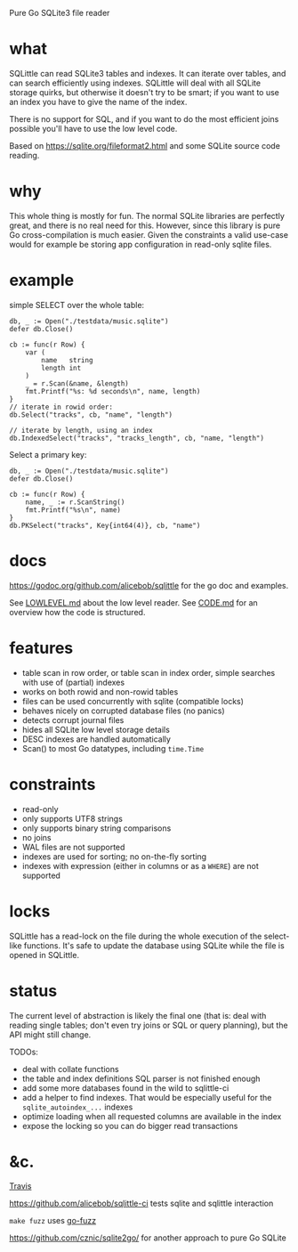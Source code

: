 Pure Go SQLite3 file reader

# what

SQLittle can read SQLite3 tables and indexes. It can iterate over tables, and
can search efficiently using indexes.  SQLittle will deal with all SQLite
storage quirks, but otherwise it doesn't try to be smart; if you want to use
an index you have to give the name of the index.

There is no support for SQL, and if you want to do the most efficient joins
possible you'll have to use the low level code.

Based on https://sqlite.org/fileformat2.html and some SQLite source code reading.


# why

This whole thing is mostly for fun. The normal SQLite libraries are perfectly great, and
there is no real need for this. However, since this library is pure Go
cross-compilation is much easier. Given the constraints a valid use-case would
for example be storing app configuration in read-only sqlite files.

# example

simple SELECT over the whole table:

    db, _ := Open("./testdata/music.sqlite")
    defer db.Close()

    cb := func(r Row) {
        var (
            name   string
            length int
        )
        _ = r.Scan(&name, &length)
        fmt.Printf("%s: %d seconds\n", name, length)
    }
    // iterate in rowid order:
    db.Select("tracks", cb, "name", "length")

    // iterate by length, using an index
    db.IndexedSelect("tracks", "tracks_length", cb, "name, "length")


Select a primary key:

    db, _ := Open("./testdata/music.sqlite")
    defer db.Close()

    cb := func(r Row) {
        name, _ := r.ScanString()
        fmt.Printf("%s\n", name)
    }
    db.PKSelect("tracks", Key{int64(4)}, cb, "name")


# docs

https://godoc.org/github.com/alicebob/sqlittle for the go doc and examples.

See [LOWLEVEL.md](LOWLEVEL.md) about the low level reader.
See [CODE.md](CODE.md) for an overview how the code is structured.


# features

- table scan in row order, or table scan in index order, simple searches with
  use of (partial) indexes
- works on both rowid and non-rowid tables
- files can be used concurrently with sqlite (compatible locks)
- behaves nicely on corrupted database files (no panics)
- detects corrupt journal files
- hides all SQLite low level storage details
- DESC indexes are handled automatically
- Scan() to most Go datatypes, including `time.Time`


# constraints

- read-only
- only supports UTF8 strings
- only supports binary string comparisons
- no joins
- WAL files are not supported
- indexes are used for sorting; no on-the-fly sorting
- indexes with expression (either in columns or as a `WHERE`) are not supported


# locks

SQLittle has a read-lock on the file during the whole execution of the
select-like functions. It's safe to update the database using SQLite while the
file is opened in SQLittle.


# status

The current level of abstraction is likely the final one (that is: deal
with reading single tables; don't even try joins or SQL or query planning), but
the API might still change.

TODOs:
- deal with collate functions
- the table and index definitions SQL parser is not finished enough
- add some more databases found in the wild to sqlittle-ci
- add a helper to find indexes. That would be especially useful for the
  `sqlite_autoindex_...` indexes
- optimize loading when all requested columns are available in the index
- expose the locking so you can do bigger read transactions

# &c.

[Travis](https://travis-ci.org/alicebob/sqlittle)

https://github.com/alicebob/sqlittle-ci tests sqlite and sqlittle interaction

`make fuzz` uses [go-fuzz](https://github.com/dvyukov/go-fuzz)

https://github.com/cznic/sqlite2go/ for another approach to pure Go SQLite
